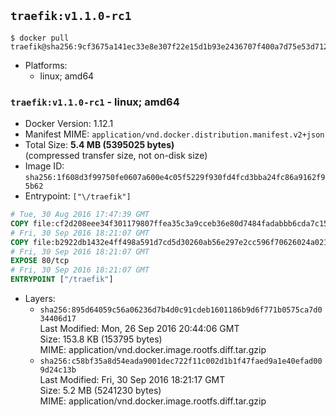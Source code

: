 ## `traefik:v1.1.0-rc1`

```console
$ docker pull traefik@sha256:9cf3675a141ec33e8e307f22e15d1b93e2436707f400a7d75e53d71260e6ea6a
```

-	Platforms:
	-	linux; amd64

### `traefik:v1.1.0-rc1` - linux; amd64

-	Docker Version: 1.12.1
-	Manifest MIME: `application/vnd.docker.distribution.manifest.v2+json`
-	Total Size: **5.4 MB (5395025 bytes)**  
	(compressed transfer size, not on-disk size)
-	Image ID: `sha256:1f608d3f99750fe0607a600e4c05f5229f930fd4fcd3bba24fc86a9162f95b62`
-	Entrypoint: `["\/traefik"]`

```dockerfile
# Tue, 30 Aug 2016 17:47:39 GMT
COPY file:cf2d208eee34f301179807ffea35c3a9cceb36e80d7484fadabbb6cda7c15bfb in /etc/ssl/certs/ 
# Fri, 30 Sep 2016 18:21:07 GMT
COPY file:b2922db1432e4ff498a591d7cd5d30260ab56e297e2cc596f70626024a0211a3 in / 
# Fri, 30 Sep 2016 18:21:07 GMT
EXPOSE 80/tcp
# Fri, 30 Sep 2016 18:21:07 GMT
ENTRYPOINT ["/traefik"]
```

-	Layers:
	-	`sha256:895d64059c56a06236d7b4d0c91cdeb1601186b9d6f771b0575ca7d034406d17`  
		Last Modified: Mon, 26 Sep 2016 20:44:06 GMT  
		Size: 153.8 KB (153795 bytes)  
		MIME: application/vnd.docker.image.rootfs.diff.tar.gzip
	-	`sha256:c58bf35a8d54eada9001dec722f11c002d1b1f47faed9a1e40efad009d24c13b`  
		Last Modified: Fri, 30 Sep 2016 18:21:17 GMT  
		Size: 5.2 MB (5241230 bytes)  
		MIME: application/vnd.docker.image.rootfs.diff.tar.gzip
